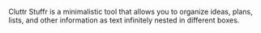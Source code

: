 Cluttr Stuffr is a minimalistic tool that allows you to organize ideas, plans, lists, and other information as text infinitely nested in different boxes. 